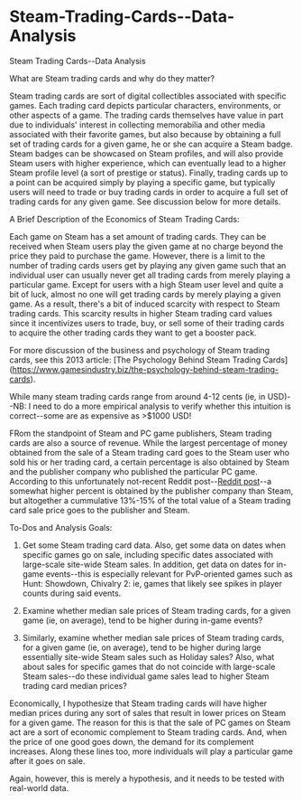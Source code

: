 # Steam-Trading-Cards--Data-Analysis
Steam Trading Cards--Data Analysis

What are Steam trading cards and why do they matter?

Steam trading cards are sort of digital collectibles associated with specific games. Each trading card depicts particular characters, environments, or other aspects of a game. The trading cards themselves have value in part due to individuals' interest in collecting memorabilia and other media associated with their favorite games, but also because by obtaining a full set of trading cards for a given game, he or she can acquire a Steam badge. Steam badges can be showcased on Steam profiles, and will also provide Steam users with higher experience, which can eventually lead to a higher Steam profile level (a sort of prestige or status). Finally, trading cards up to a point can be acquired simply by playing a specific game, but typically users will need to trade or buy trading cards in order to acquire a full set of trading cards for any given game. See discussion below for more details.

A Brief Description of the Economics of Steam Trading Cards:

Each game on Steam has a set amount of trading cards. They can be received when Steam users play the given game at no charge beyond the price they paid to purchase the game. However, there is a limit to the number of trading cards users get by playing any given game such that an individual user can usually never get all trading cards from merely playing a particular game. Except for users with a high Steam user level and quite a bit of luck, almost no one will get trading cards by merely playing a given game. As a result, there's a bit of induced scarcity with respect to Steam trading cards. This scarcity results in higher Steam trading card values since it incentivizes users to trade, buy, or sell some of their trading cards to acquire the other trading cards they want to get a booster pack. 

For more discussion of the business and psychology of Steam trading cards, see this 2013 article: [The Psychology Behind Steam Trading Cards] (https://www.gamesindustry.biz/the-psychology-behind-steam-trading-cards). 

While many steam trading cards range from around 4-12 cents (ie, in USD)--NB: I need to do a more empirical analysis to verify whether this intuition is correct--some are as expensive as >$1000 USD!

FRom the standpoint of Steam and PC game publishers, Steam trading cards are also a source of revenue. While the largest percentage of money obtained from the sale of a Steam trading card goes to the Steam user who sold his or her trading card, a certain percentage is also obtained by Steam and the publisher company who published the particular PC game. According to this unfortunately not-recent Reddit post--[Reddit post](https://www.reddit.com/r/Steam/comments/2pt1xb/trading_cards_are_a_meaningless_gimmick_sales/)--a somewhat higher percent is obtained by the publisher company than Steam, but altogether a cummulative 13%-15% of the total value of a Steam trading card sale price goes to the publisher and Steam. 

To-Dos and Analysis Goals:
1) Get some Steam trading card data. Also, get some data on dates when specific games go on sale, including specific dates associated with large-scale site-wide Steam sales. In addition, get data on dates for in-game events--this is especially relevant for PvP-oriented games such as Hunt: Showdown, Chivalry 2: ie, games that likely see spikes in player counts during said events. 

2) Examine whether median sale prices of Steam trading cards, for a given game (ie, on average), tend to be higher during in-game events?

3) Similarly, examine whether median sale prices of Steam trading cards, for a given game (ie, on average), tend to be higher during large essentially site-wide Steam sales such as Holiday sales? Also, what about sales for specific games that do not coincide with large-scale Steam sales--do these individual game sales lead to higher Steam trading card median prices?

Economically, I hypothesize that Steam trading cards will have higher median prices during any sort of sales that result in lower prices on Steam for a given game. The reason for this is that the sale of PC games on Steam act are a sort of economic complement to Steam trading cards. And, when the price of one good goes down, the demand for its complement increases. Along these lines too, more individuals will play a particular game after it goes on sale.

Again, however, this is merely a hypothesis, and it needs to be tested with real-world data.
